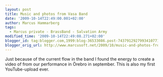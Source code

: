 ```yaml
---
layout: post
title: Music and photos from Vasa Band
date: '2009-10-14T22:49:00.001+02:00'
author: Marcus Hammarberg
tags:
  - Marcus private - BrassBand - Salvation Army
modified_time: '2009-10-14T22:49:08.271+02:00'
blogger_id: tag:blogger.com,1999:blog-36533086.post-7437912927993410771
blogger_orig_url: http://www.marcusoft.net/2009/10/music-and-photos-from-vasa-band.html
---
```



Just because of the current flow in the band I found the energy to
create a video of from our performance in Örebro in september. This is
also my first YouTube-upload ever.
